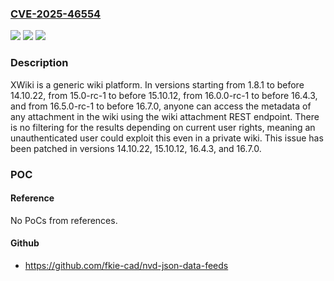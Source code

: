 ### [CVE-2025-46554](https://cve.mitre.org/cgi-bin/cvename.cgi?name=CVE-2025-46554)
![](https://img.shields.io/static/v1?label=Product&message=xwiki-platform&color=blue)
![](https://img.shields.io/static/v1?label=Version&message=%3D%20%3E%3D%201.8.1%2C%20%3C%2014.10.22%20&color=brighgreen)
![](https://img.shields.io/static/v1?label=Vulnerability&message=CWE-862%3A%20Missing%20Authorization&color=brighgreen)

### Description

XWiki is a generic wiki platform. In versions starting from 1.8.1 to before 14.10.22, from 15.0-rc-1 to before 15.10.12, from 16.0.0-rc-1 to before 16.4.3, and from 16.5.0-rc-1 to before 16.7.0, anyone can access the metadata of any attachment in the wiki using the wiki attachment REST endpoint. There is no filtering for the results depending on current user rights, meaning an unauthenticated user could exploit this even in a private wiki. This issue has been patched in versions 14.10.22, 15.10.12, 16.4.3, and 16.7.0.

### POC

#### Reference
No PoCs from references.

#### Github
- https://github.com/fkie-cad/nvd-json-data-feeds


